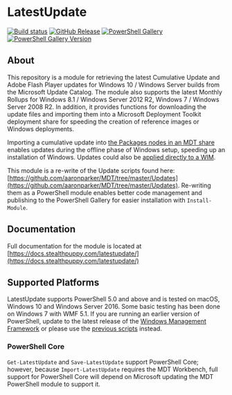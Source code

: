 # LatestUpdate

[![Build status][appveyor-badge]][appveyor-build]
[![GitHub Release][github-release-badge]][github-release]
[![PowerShell Gallery][psgallery-badge]][psgallery]
[![PowerShell Gallery Version][psgallery-version-badge]][psgallery]

## About

This repository is a module for retrieving the latest Cumulative Update and Adobe Flash Player updates for Windows 10 / Windows Server builds from the Microsoft Update Catalog. The module also supports the latest Monthly Rollups for Windows 8.1 / Windows Server 2012 R2, Windows 7 / Windows Server 2008 R2. In addition, it provides functions for downloading the update files and importing them into a Microsoft Deployment Toolkit deployment share for speeding the creation of reference images or Windows deployments.

Importing a cumulative update into [the Packages nodes in an MDT share](https://docs.microsoft.com/en-us/sccm/mdt/use-the-mdt#ConfiguringPackagesintheDeploymentWorkbench) enables updates during the offline phase of Windows setup, speeding up an installation of Windows. Updates could also be [applied directly to a WIM](https://docs.microsoft.com/en-us/windows-hardware/manufacture/desktop/dism-operating-system-package-servicing-command-line-options).

This module is a re-write of the Update scripts found here: [https://github.com/aaronparker/MDT/tree/master/Updates](https://github.com/aaronparker/MDT/tree/master/Updates). Re-writing them as a PowerShell module enables better code management and publishing to the PowerShell Gallery for easier installation with `Install-Module`.

## Documentation

Full documentation for the module is located at [https://docs.stealthpuppy.com/latestupdate/](https://docs.stealthpuppy.com/latestupdate/)

## Supported Platforms

LatestUpdate supports PowerShell 5.0 and above and is tested on macOS, Windows 10 and Windows Server 2016. Some basic testing has been done on Windows 7 with WMF 5.1. If you are running an earlier version of PowerShell, update to the latest release of the [Windows Management Framework](https://docs.microsoft.com/en-us/powershell/wmf/readme) or please use the [previous scripts](https://github.com/aaronparker/MDT/tree/master/Updates) instead.

### PowerShell Core

`Get-LatestUpdate` and `Save-LatestUpdate` support PowerShell Core; however, because `Import-LatestUpdate` requires the MDT Workbench, full support for PowerShell Core will depend on Microsoft updating the MDT PowerShell module to support it.

[appveyor-badge]: https://ci.appveyor.com/api/projects/status/s4g24puifpegq7kf/branch/master?svg=true
[appveyor-build]: https://ci.appveyor.com/project/aaronparker/latestupdate/
[psgallery-badge]: https://img.shields.io/powershellgallery/dt/latestupdate.svg
[psgallery]: https://www.powershellgallery.com/packages/latestupdate
[psgallery-version-badge]: https://img.shields.io/powershellgallery/v/LatestUpdate.svg
[psgallery-version]: https://www.powershellgallery.com/packages/latestupdate
[github-release-badge]: https://img.shields.io/github/release/aaronparker/LatestUpdate.svg
[github-release]: https://github.com/aaronparker/LatestUpdate/releases/latest
